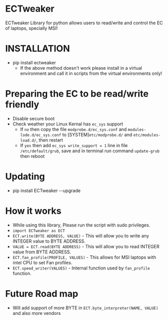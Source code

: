 # ECTweaker
ECTweaker Library for python allows users to read/write and control the EC of laptops, specially MSI!

# INSTALLATION
- pip install ectweaker
  - If the above method doesn't work please install in a virtual environment and call it in scripts from the virtual environments only!

# Preparing the EC to be read/write friendly
- Disable secure boot
- Check weather your Linux Kernal has ```ec_sys``` support
  - If ```no``` then copy the file ```modprobe.d/ec_sys.conf``` and ```modules-lode.d/ec_sys.conf``` to [SYSTEM]```etc/modprobe.d/``` and ```etc/modules-load.d/```, then restart
  - If ```yes``` then add ```ec_sys write_support = 1``` line in file ```/etc/default/grub```, save and in terminal run command ```update-grub``` then reboot

# Updating 
- pip install ECTweaker --upgrade

# How it works
- While using this library, Please run the script with sudo privileges.
- ```import ECTweaker as ECT```
- ```ECT.write(BYTE ADDRESS, VALUE)``` - This will allow you to write any INTEGER value to BYTE ADDRESS.
- ```VALUE = ECT.read(BYTE ADDRESS)``` - This will allow you to read INTEGER value from BYTE ADDRESS.
- ```ECT.fan_profile(PROFILE, VALUES)``` - This allows for MSI laptops with intel CPU to set Fan profiles.
- ```ECT.speed_writer(VALUES)``` - Internal function used by ```fan_profile``` function.

# Future Road map
- Will add support of more BYTE in ```ECT.byte_interpreter(NAME, VALUE)``` and also more vendors
